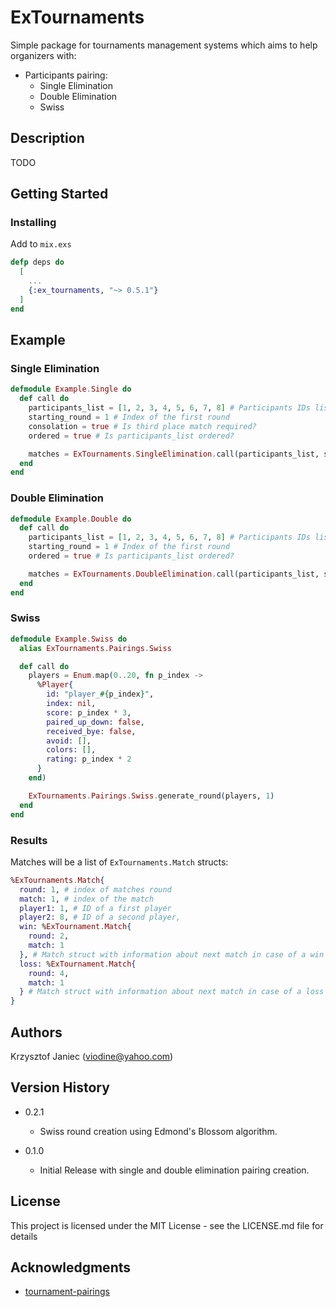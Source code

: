 # ExTournaments

Simple package for tournaments management systems which aims to help organizers with:

- Participants pairing:
  - Single Elimination
  - Double Elimination
  - Swiss

## Description

TODO

## Getting Started

### Installing

Add to `mix.exs`

```elixir
defp deps do
  [
    ...
    {:ex_tournaments, "~> 0.5.1"}
  ]
end
```

## Example

### Single Elimination

```elixir
defmodule Example.Single do
  def call do
    participants_list = [1, 2, 3, 4, 5, 6, 7, 8] # Participants IDs list
    starting_round = 1 # Index of the first round
    consolation = true # Is third place match required?
    ordered = true # Is participants_list ordered?

    matches = ExTournaments.SingleElimination.call(participants_list, starting_round, consolation, ordered)
  end
end
```

### Double Elimination

```elixir
defmodule Example.Double do
  def call do
    participants_list = [1, 2, 3, 4, 5, 6, 7, 8] # Participants IDs list
    starting_round = 1 # Index of the first round
    ordered = true # Is participants_list ordered?

    matches = ExTournaments.DoubleElimination.call(participants_list, starting_round, ordered)
  end
end
```

### Swiss

```elixir
defmodule Example.Swiss do
  alias ExTournaments.Pairings.Swiss

  def call do
    players = Enum.map(0..20, fn p_index ->
      %Player{
        id: "player_#{p_index}",
        index: nil,
        score: p_index * 3,
        paired_up_down: false,
        received_bye: false,
        avoid: [],
        colors: [],
        rating: p_index * 2
      }
    end)

    ExTournaments.Pairings.Swiss.generate_round(players, 1)
  end
end
```

### Results

Matches will be a list of `ExTournaments.Match` structs:

```elixir
%ExTournaments.Match{
  round: 1, # index of matches round
  match: 1, # index of the match
  player1: 1, # ID of a first player
  player2: 8, # ID of a second player,
  win: %ExTournament.Match{
    round: 2,
    match: 1
  }, # Match struct with information about next match in case of a win
  loss: %ExTournament.Match{
    round: 4,
    match: 1
  } # Match struct with information about next match in case of a loss
}
```

## Authors

Krzysztof Janiec (viodine@yahoo.com)

## Version History

- 0.2.1

  - Swiss round creation using Edmond's Blossom algorithm.

- 0.1.0
  - Initial Release with single and double elimination pairing creation.

## License

This project is licensed under the MIT License - see the LICENSE.md file for details

## Acknowledgments

- [tournament-pairings](https://github.com/slashinfty/tournament-pairings)

